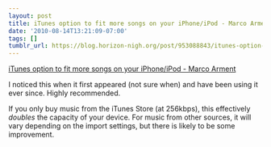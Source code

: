 ```yaml
---
layout: post
title: iTunes option to fit more songs on your iPhone/iPod - Marco Arment
date: '2010-08-14T13:21:09-07:00'
tags: []
tumblr_url: https://blog.horizon-nigh.org/post/953088843/itunes-option-to-fit-more-songs-on-your
---
```

[iTunes option to fit more songs on your iPhone/iPod - Marco Arment](http://www.marco.org/952487655)  

I noticed this when it first appeared (not sure when) and have been using it ever since. Highly recommended.

If you only buy music from the iTunes Store (at 256kbps), this effectively _doubles_ the capacity of your device. For music from other sources, it will vary depending on the import settings, but there is likely to be some improvement.

